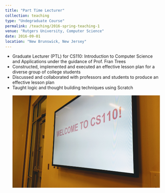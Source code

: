 ```yaml
---
title: "Part Time Lecturer"
collection: teaching
type: "Undegraduate Course"
permalink: /teaching/2016-spring-teaching-1
venue: "Rutgers University, Computer Science"
date: 2016-09-01
location: "New Brunswick, New Jersey"
---
```


- Graduate Lecturer (PTL) for CS110: Introduction to Computer Science and Applications under the guidance of Prof. Fran Trees
- Constructed, implemented and executed an effective lesson plan for a diverse group of college students
- Discussed and collaborated with professors and students to produce an effective lesson plan
- Taught logic and thought building techniques using Scratch<br/><br/><img src='/images/cs110.jpg' width="500" height="300" align="middle">

